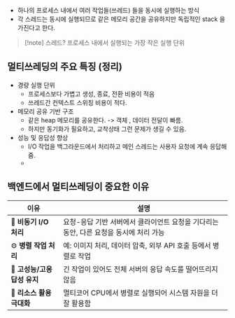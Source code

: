 
- 하나의 프로세스 내에서 여러 작업들(쓰레드) 들을 동시에 실행하는 방식
- 각 스레드는 동시에 실행되므로 같은 메모리 공간을 공유하지만 독립적인 stack 을 가진다고 한다. 

> [!note] 스레드?
> 프로세스 내에서 실행되는 가장 작은 실행 단위 

## 멀티쓰레딩의 주요 특징 (정리)

- 경량 실행 단위 
	- 프로세스보다 가볍고 생성, 종료, 전환 비용이 적음
	- 쓰레드간 컨텍스트 스위칭 비용이 적다. 
- 메모리 공유 기반 구조
	- 같은 heap 메모리를 공유한다. -> 객체 , 데이터 전달이 빠름.
	- 하지만 동기화가 필요하고, 교착상태 그런 문제가 생길 수 있음.
- 성능 및 응답성 향상 
	- I/O 작업을 백그라운드에서 처리하고 메인 스레드는 사용자 요청에 계속 응답해줌.
	- 
## 백엔드에서 멀티쓰레딩이 중요한 이유

|이유|설명|
|---|---|
|🔄 **비동기 I/O 처리**|요청-응답 기반 서버에서 클라이언트 요청을 기다리는 동안, 다른 요청을 동시에 처리 가능|
|⚙️ **병렬 작업 처리**|예: 이미지 처리, 데이터 압축, 외부 API 호출 등에서 병렬로 작업|
|🚦 **고성능/고응답성 유지**|긴 작업이 있어도 전체 서버의 응답 속도를 떨어뜨리지 않음|
|🔄 **리소스 활용 극대화**|멀티코어 CPU에서 병렬로 실행되어 시스템 자원을 더 잘 활용함|

